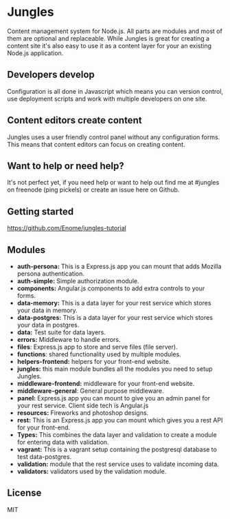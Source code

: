 # Jungles

Content management system for Node.js. All parts are modules and most of them are optional and replaceable. While Jungles is great for creating a content site it's also easy to use it as a content layer for your an existing Node.js application.

## Developers develop

Configuration is all done in Javascript which means you can version control, use deployment scripts and work with multiple developers on one site.

## Content editors create content

Jungles uses a user friendly control panel without any configuration forms. This means that content editors can focus on creating content.

## Want to help or need help?

It's not perfect yet, if you need help or want to help out find me at #jungles on freenode (ping pickels) or create an issue here on Github.

## Getting started

https://github.com/Enome/jungles-tutorial

## Modules

- **auth-persona:** This is a Express.js app you can mount that adds Mozilla persona authentication.
- **auth-simple:** Simple authorization module.
- **components:** Angular.js components to add extra controls to your forms.
- **data-memory:** This is a data layer for your rest service which stores your data in memory.
- **data-postgres:** This is a data layer for your rest service which stores your data in postgres.
- **data:** Test suite for data layers.
- **errors:** Middleware to handle errors.
- **files**: Express.js app to store and serve files (file server).
- **functions**: shared functionality used by multiple modules.
- **helpers-frontend:** helpers for your front-end website. 
- **jungles:** this main module bundles all the modules you need to setup Jungles.
- **middleware-frontend:** middleware for your front-end website.
- **middleware-general**: General purpose middleware.
- **panel:** Express.js app you can mount to give you an admin panel for your rest service. Client side tech is Angular.js
- **resources:** Fireworks and photoshop designs.
- **rest:** This is an Express.js app you can mount which gives you a rest API for your front-end.
- **Types:** This combines the data layer and validation to create a module for entering data with validation.
- **vagrant:** This is a vagrant setup containing the postgresql database to test data-postgres.
- **validation:** module that the rest service uses to validate incoming data.
- **validators:** validators used by the validation module.

## License

MIT
